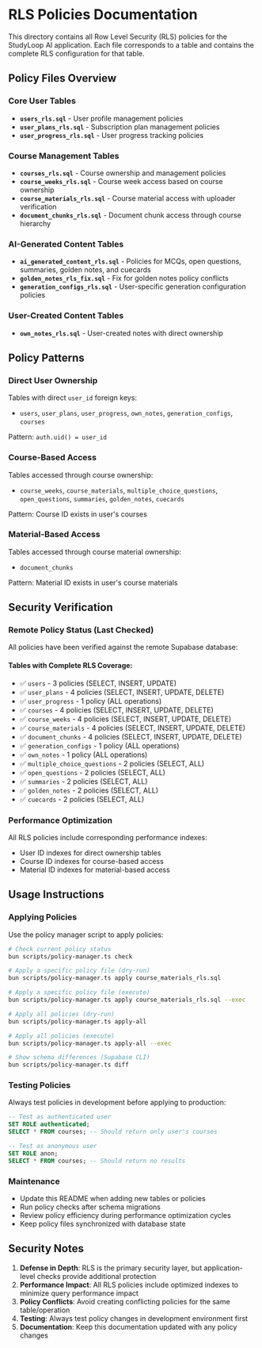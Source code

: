 # RLS Policies Documentation

This directory contains all Row Level Security (RLS) policies for the StudyLoop AI application. Each file corresponds to a table and contains the complete RLS configuration for that table.

## Policy Files Overview

### Core User Tables
- **`users_rls.sql`** - User profile management policies
- **`user_plans_rls.sql`** - Subscription plan management policies
- **`user_progress_rls.sql`** - User progress tracking policies

### Course Management Tables
- **`courses_rls.sql`** - Course ownership and management policies
- **`course_weeks_rls.sql`** - Course week access based on course ownership
- **`course_materials_rls.sql`** - Course material access with uploader verification
- **`document_chunks_rls.sql`** - Document chunk access through course hierarchy

### AI-Generated Content Tables
- **`ai_generated_content_rls.sql`** - Policies for MCQs, open questions, summaries, golden notes, and cuecards
- **`golden_notes_rls_fix.sql`** - Fix for golden notes policy conflicts
- **`generation_configs_rls.sql`** - User-specific generation configuration policies

### User-Created Content Tables
- **`own_notes_rls.sql`** - User-created notes with direct ownership

## Policy Patterns

### Direct User Ownership
Tables with direct `user_id` foreign keys:
- `users`, `user_plans`, `user_progress`, `own_notes`, `generation_configs`, `courses`

Pattern: `auth.uid() = user_id`

### Course-Based Access
Tables accessed through course ownership:
- `course_weeks`, `course_materials`, `multiple_choice_questions`, `open_questions`, `summaries`, `golden_notes`, `cuecards`

Pattern: Course ID exists in user's courses

### Material-Based Access
Tables accessed through course material ownership:
- `document_chunks`

Pattern: Material ID exists in user's course materials

## Security Verification

### Remote Policy Status (Last Checked)
All policies have been verified against the remote Supabase database:

#### Tables with Complete RLS Coverage:
- ✅ `users` - 3 policies (SELECT, INSERT, UPDATE)
- ✅ `user_plans` - 4 policies (SELECT, INSERT, UPDATE, DELETE)
- ✅ `user_progress` - 1 policy (ALL operations)
- ✅ `courses` - 4 policies (SELECT, INSERT, UPDATE, DELETE)
- ✅ `course_weeks` - 4 policies (SELECT, INSERT, UPDATE, DELETE)
- ✅ `course_materials` - 4 policies (SELECT, INSERT, UPDATE, DELETE)
- ✅ `document_chunks` - 4 policies (SELECT, INSERT, UPDATE, DELETE)
- ✅ `generation_configs` - 1 policy (ALL operations)
- ✅ `own_notes` - 1 policy (ALL operations)
- ✅ `multiple_choice_questions` - 2 policies (SELECT, ALL)
- ✅ `open_questions` - 2 policies (SELECT, ALL)
- ✅ `summaries` - 2 policies (SELECT, ALL)
- ✅ `golden_notes` - 2 policies (SELECT, ALL)
- ✅ `cuecards` - 2 policies (SELECT, ALL)

### Performance Optimization
All RLS policies include corresponding performance indexes:
- User ID indexes for direct ownership tables
- Course ID indexes for course-based access
- Material ID indexes for material-based access

## Usage Instructions

### Applying Policies
Use the policy manager script to apply policies:

```bash
# Check current policy status
bun scripts/policy-manager.ts check

# Apply a specific policy file (dry-run)
bun scripts/policy-manager.ts apply course_materials_rls.sql

# Apply a specific policy file (execute)
bun scripts/policy-manager.ts apply course_materials_rls.sql --exec

# Apply all policies (dry-run)
bun scripts/policy-manager.ts apply-all

# Apply all policies (execute)
bun scripts/policy-manager.ts apply-all --exec

# Show schema differences (Supabase CLI)
bun scripts/policy-manager.ts diff
```

### Testing Policies
Always test policies in development before applying to production:

```sql
-- Test as authenticated user
SET ROLE authenticated;
SELECT * FROM courses; -- Should return only user's courses

-- Test as anonymous user
SET ROLE anon;
SELECT * FROM courses; -- Should return no results
```

### Maintenance
- Update this README when adding new tables or policies
- Run policy checks after schema migrations
- Review policy efficiency during performance optimization cycles
- Keep policy files synchronized with database state

## Security Notes

1. **Defense in Depth**: RLS is the primary security layer, but application-level checks provide additional protection
2. **Performance Impact**: All RLS policies include optimized indexes to minimize query performance impact
3. **Policy Conflicts**: Avoid creating conflicting policies for the same table/operation
4. **Testing**: Always test policy changes in development environment first
5. **Documentation**: Keep this documentation updated with any policy changes
